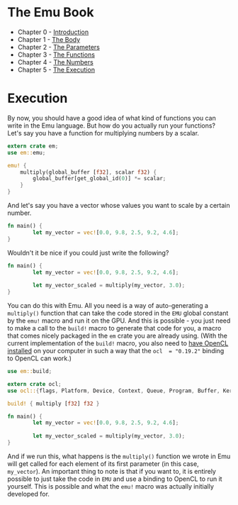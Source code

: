 # The Emu Book
- Chapter 0 - [Introduction](https://github.com/calebwin/emu/blob/master/book/introduction.md#the-emu-book)
- Chapter 1 - [The Body](https://github.com/calebwin/emu/blob/master/book/body.md#the-emu-book)
- Chapter 2 - [The Parameters](https://github.com/calebwin/emu/blob/master/book/parameters.md#the-emu-book)
- Chapter 3 - [The Functions](https://github.com/calebwin/emu/blob/master/book/functions.md#the-emu-book)
- Chapter 4 - [The Numbers](https://github.com/calebwin/emu/blob/master/book/numbers.md#the-emu-book)
- Chapter 5 - [The Execution](https://github.com/calebwin/emu/blob/master/book/execution.md#the-emu-book)

# Execution
By now, you should have a good idea of what kind of functions you can write in the Emu language. But how do you actually run your functions? Let's say you have a function for multiplying numbers by a scalar.
```rust
extern crate em;
use em::emu;

emu! {
	multiply(global_buffer [f32], scalar f32) {
		global_buffer[get_global_id(0)] *= scalar;
	}
}
```
And let's say you have a vector whose values you want to scale by a certain number.
```rust
fn main() {
        let my_vector = vec![0.0, 9.8, 2.5, 9.2, 4.6];
}
```
Wouldn't it be nice if you could just write the following?
```rust
fn main() {
        let my_vector = vec![0.0, 9.8, 2.5, 9.2, 4.6];
        
        let my_vector_scaled = multiply(my_vector, 3.0);
}
```
You can do this with Emu. All you need is a way of auto-generating a `multiply()` function that can take the code stored in the `EMU` global constant by the `emu!` macro and run it on the GPU. And this is possible - you just need to make a call to the `build!` macro to generate that code for you, a macro that comes nicely packaged in the `em` crate you are already using. (With the current implementation of the `build!` macro, you also need to [have OpenCL installed](https://www.eriksmistad.no/getting-started-with-opencl-and-gpu-computing/) on your computer in such a way that the `ocl  = "0.19.2"` binding to OpenCL can work.)
```rust
use em::build;

extern crate ocl;
use ocl::{flags, Platform, Device, Context, Queue, Program, Buffer, Kernel};

build! { multiply [f32] f32 }
```
```rust
fn main() {
        let my_vector = vec![0.0, 9.8, 2.5, 9.2, 4.6];
        
        let my_vector_scaled = multiply(my_vector, 3.0);
}
```
And if we run this, what happens is the `multiply()` function we wrote in Emu will get called for each element of its first parameter (in this case, `my_vector`). An important thing to note is that if you want to, it is entirely possible to just take the code in `EMU` and use a binding to OpenCL to run it yourself. This is possible and what the `emu!` macro was actually initially developed for.
